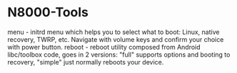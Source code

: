 N8000-Tools
===========

menu - initrd menu which helps you to select what to boot: Linux, native recovery, TWRP, etc. Navigate with volume keys and confirm your choice with power button.
reboot - reboot utility composed from Android libc/toolbox code, goes in 2 versions: "full" supports options and booting to recovery, "simple" just normally reboots your device.
